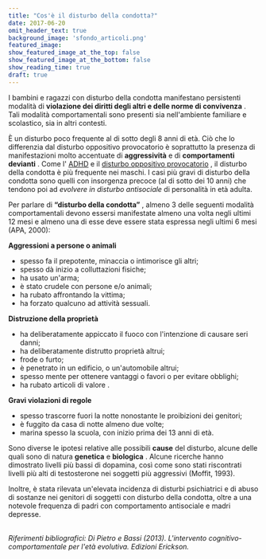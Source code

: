 ```yaml
---
title: "Cos'è il disturbo della condotta?"
date: 2017-06-20
omit_header_text: true
background_image: 'sfondo_articoli.png'
featured_image: 
show_featured_image_at_the_top: false
show_featured_image_at_the_bottom: false
show_reading_time: true
draft: true
---
```


I bambini e ragazzi con disturbo della condotta manifestano persistenti
modalità di **violazione dei diritti degli altri e delle norme di convivenza**
. Tali modalità comportamentali sono presenti sia nell'ambiente familiare e
scolastico, sia in altri contesti.  
  
È un disturbo poco frequente al di sotto degli 8 anni di età. Ciò che lo differenzia dal disturbo oppositivo provocatorio è soprattutto la presenza di manifestazioni molto accentuate di **aggressività** e di **comportamenti devianti** . Come l' [ADHD](/blog/disturbo-da-deficit-di-attenzione-e-iperattivita-impulsivita) e il [disturbo oppositivo provocatorio](/blog/il-disturbo-oppositivo-provocatorio) , il disturbo della condotta è più frequente nei maschi. I casi più gravi di disturbo della condotta sono quelli con insorgenza precoce (al di sotto dei 10 anni) che tendono poi ad _evolvere in disturbo antisociale_ di personalità in età adulta.   
  
Per parlare di **“disturbo della condotta”** , almeno 3 delle seguenti
modalità comportamentali devono essersi manifestate almeno una volta negli
ultimi 12 mesi e almeno una di esse deve essere stata espressa negli ultimi 6
mesi (APA, 2000):  
  
**Aggressioni a persone o animali**

  * spesso fa il prepotente, minaccia o intimorisce gli altri;
  * spesso dà inizio a colluttazioni fisiche;
  * ha usato un'arma;
  * è stato crudele con persone e/o animali;
  * ha rubato affrontando la vittima;
  * ha forzato qualcuno ad attività sessuali.

  
**Distruzione della proprietà**

  * ha deliberatamente appiccato il fuoco con l'intenzione di causare seri danni;
  * ha deliberatamente distrutto proprietà altrui;
  * frode o furto;
  * è penetrato in un edificio, o un'automobile altrui;
  * spesso mente per ottenere vantaggi o favori o per evitare obblighi;
  * ha rubato articoli di valore .

  
**Gravi violazioni di regole**

  * spesso trascorre fuori la notte nonostante le proibizioni dei genitori;
  * è fuggito da casa di notte almeno due volte;
  * marina spesso la scuola, con inizio prima dei 13 anni di età.

  
Sono diverse le ipotesi relative alle possibili **cause** del disturbo, alcune
delle quali sono di natura **genetica** e **biologica** . Alcune ricerche
hanno dimostrato livelli più bassi di dopamina, così come sono stati
riscontrati livelli più alti di testosterone nei soggetti più aggressivi
(Moffit, 1993).  
  
Inoltre, è stata rilevata un'elevata incidenza di disturbi psichiatrici e di
abuso di sostanze nei genitori di soggetti con disturbo della condotta, oltre
a una notevole frequenza di padri con comportamento antisociale e madri
depresse.  
  
​  
_Riferimenti bibliografici: Di Pietro e Bassi (2013). L'intervento cognitivo-
comportamentale per l'età evolutiva. Edizioni Erickson._

